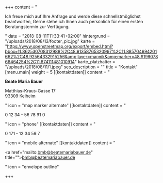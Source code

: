 +++
content = "<p>Ich freue mich auf Ihre Anfrage und werde diese schnellstmöglichst beantworten, Gerne stehe ich Ihnen auch persönlich für einen ersten Beratungstermin zur Verfügung.</p>"
date = "2018-08-11T11:33:41+02:00"
hintergrund = "/uploads/2018/08/13/footer_pic.jpg"
karte = "https://www.openstreetmap.org/export/embed.html?bbox=11.862530708312988%2C48.91358765320997%2C11.885704994201662%2C48.92564332915256&amp;layer=mapnik&amp;marker=48.919607868464254%2C11.874111481010914"
karte_platzhalter = "/uploads/2018/08/11/1.jpeg"
seo_description = ""
title = "Kontakt"
[menu.main]
weight = 5
[[kontaktdaten]]
content = "<p><strong>Beate Maria Bauer</strong></p><p>Matthias-Kraus-Gasse 17<br>93309 Kelheim</p>"
icon = "map marker alternate"
[[kontaktdaten]]
content = "<p>0 12 34 - 56 78 91 0</p>"
icon = "phone"
[[kontaktdaten]]
content = "<p>0 171 - 12 34 56 7</p>"
icon = "mobile alternate"
[[kontaktdaten]]
content = "<p><a href=\"mailto:bmb@beatemariabauer.de\" title=\"\">bmb@beatemariabauer.de</a></p>"
icon = "envelope outline"

+++
